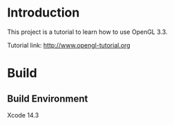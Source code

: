 # Introduction
This project is a tutorial to learn how to use OpenGL 3.3.

Tutorial link: http://www.opengl-tutorial.org

# Build
## Build Environment
Xcode 14.3

